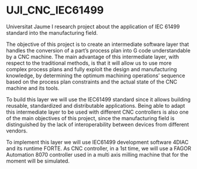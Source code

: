 UJI_CNC_IEC61499
================

Universitat Jaume I research project about the application of IEC 61499 standard into the manufacturing field. 

The objective of this project is to create an intermediate software layer that handles the conversion of a part’s process plan into G code understandable by a CNC machine.   The main advantage of this intermediate layer, with respect to the traditional methods, is that it will allow us to use more complex process plans and fully exploit the design and manufacturing knowledge, by determining the optimum machining operations’ sequence based on the process plan constraints and the actual state of the CNC machine and its tools.

To build this layer we will use the IEC61499 standard since it allows building reusable, standardized and distributable applications. Being able to adapt this intermediate layer to be used with different CNC controllers is also one of the main objectives of this project, since the manufacturing field is distinguished by the lack of interoperability between devices from different vendors.

To implement this layer we will use IEC61499 development software 4DIAC and its runtime FORTE. As CNC controller, in a 1st time, we will use a FAGOR Automation 8070 controller used in a multi axis milling machine that for the moment will be simulated.
